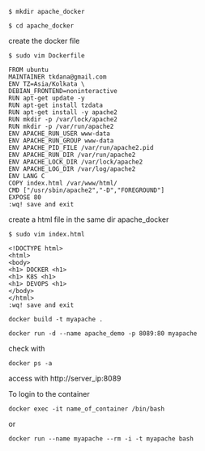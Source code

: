 ```
$ mkdir apache_docker
```
```
$ cd apache_docker
```

create the docker file
```
$ sudo vim Dockerfile
```
```
FROM ubuntu
MAINTAINER tkdana@gmail.com
ENV TZ=Asia/Kolkata \
DEBIAN_FRONTEND=noninteractive
RUN apt-get update -y
RUN apt-get install tzdata
RUN apt-get install -y apache2
RUN mkdir -p /var/lock/apache2
RUN mkdir -p /var/run/apache2
ENV APACHE_RUN_USER www-data
ENV APACHE_RUN_GROUP www-data
ENV APACHE_PID_FILE /var/run/apache2.pid
ENV APACHE_RUN_DIR /var/run/apache2
ENV APACHE_LOCK_DIR /var/lock/apache2
ENV APACHE_LOG_DIR /var/log/apache2
ENV LANG C
COPY index.html /var/www/html/
CMD ["/usr/sbin/apache2","-D","FOREGROUND"]
EXPOSE 80
:wq! save and exit
```
create a html file in the same dir apache_docker
```
$ sudo vim index.html
```
```
<!DOCTYPE html>
<html>
<body>
<h1> DOCKER <h1>
<h1> K8S <h1>
<h1> DEVOPS <h1>
</body>
</html>
:wq! save and exit
```
```
docker build -t myapache .
```
```
docker run -d --name apache_demo -p 8089:80 myapache
```
check with
```
docker ps -a
```
access with http://server_ip:8089

To login to the container
```
docker exec -it name_of_container /bin/bash
```
or
```
docker run --name myapache --rm -i -t myapache bash
```

